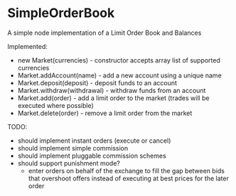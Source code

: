 SimpleOrderBook
===============

A simple node implementation of a Limit Order Book and Balances

Implemented:

* new Market(currencies) - constructor accepts array list of supported currencies
* Market.addAccount(name) - add a new account using a unique name
* Market.deposit(deposit) - deposit funds to an account
* Market.withdraw(withdrawal) - withdraw funds from an account
* Market.add(order) - add a limit order to the market (trades will be executed where possible)
* Market.delete(order) - remove a limit order from the market

TODO:

* should implement instant orders (execute or cancel)
* should implement simple commission
* should implement pluggable commission schemes
* should support punishment mode?
  * enter orders on behalf of the exchange to fill the gap between bids that overshoot offers instead of executing at best prices for the later order